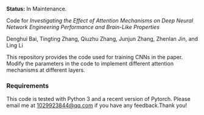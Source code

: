 **Status:** In Maintenance.  

Code for *Investigating the Effect of Attention Mechanisms on Deep Neural Network Engineering Performance and Brain-Like Properties*

Denghui Bai, Tingting Zhang, Qiuzhu Zhang, Junjun Zhang, Zhenlan Jin, and Ling Li

This repository provides the code used for training CNNs in the paper. Modify the parameters in the code to implement different attention mechanisms at different layers. 

### Requirements 
This code is tested with Python 3 and a recent version of Pytorch. Please email me at 1029923844@qq.com if you have any feedback.Thank you! 
